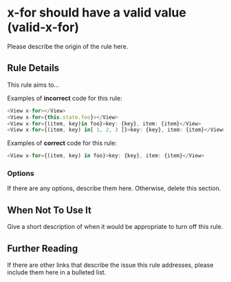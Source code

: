# x-for should have a valid value (valid-x-for)

Please describe the origin of the rule here.


## Rule Details

This rule aims to...

Examples of **incorrect** code for this rule:

```js
<View x-for></View>
<View x-for={this.state.foo}></View>
<View x-for={(item, key)in foo}>key: {key}, item: {item}</View>
<View x-for={(item, key) in[ 1, 2, 3 ]}>key: {key}, item: {item}</View>
```

Examples of **correct** code for this rule:

```js
<View x-for={(item, key) in foo}>key: {key}, item: {item}</View>
```

### Options

If there are any options, describe them here. Otherwise, delete this section.

## When Not To Use It

Give a short description of when it would be appropriate to turn off this rule.

## Further Reading

If there are other links that describe the issue this rule addresses, please include them here in a bulleted list.
